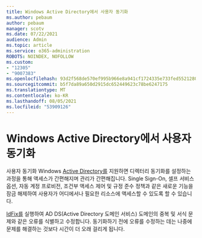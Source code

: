 ```yaml
---
title: Windows Active Directory에서 사용자 동기화
ms.author: pebaum
author: pebaum
manager: scotv
ms.date: 07/22/2021
audience: Admin
ms.topic: article
ms.service: o365-administration
ROBOTS: NOINDEX, NOFOLLOW
ms.custom:
- "12305"
- "9007383"
ms.openlocfilehash: 93d2f568de570ef995b966e8a941cf1724335e733fed5521280396516437d698
ms.sourcegitcommit: b5f7da89a650d2915dc652449623c78be6247175
ms.translationtype: MT
ms.contentlocale: ko-KR
ms.lasthandoff: 08/05/2021
ms.locfileid: "53909126"
---
```

# <a name="sync-users-from-your-windows-server-active-directory"></a>Windows Active Directory에서 사용자 동기화

사용자 동기화 Windows [Active Directory를](https://admin.microsoft.com/AdminPortal/Home#/featureexplorer/security/Identity) 지원하면 디렉터리 동기화를 설정하는 과정을 통해 액세스가 간편해지며 관리가 간편해집니다. Single Sign-On, 셀프 서비스 옵션, 자동 계정 프로비전, 조건부 액세스 제어 및 규정 준수 정책과 같은 새로운 기능을 잠금 해제하여 사용자가 어디에서나 필요한 리소스에 액세스할 수 있도록 할 수 있습니다. 

[IdFix를](https://admin.microsoft.com/Adminportal/Home?source=applauncher#/modernonboarding/IdentityWizard) 실행하여 AD DS(Active Directory 도메인 서비스) 도메인의 중복 및 서식 문제와 같은 오류를 식별하고 수정합니다. 동기화하기 전에 오류를 수정하는 데는 나중에 문제를 해결하는 것보다 시간이 더 오래 걸리게 됩니다.

